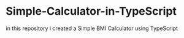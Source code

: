 # Simple-Calculator-in-TypeScript
in this repository i created a Simple BMI Calculator using TypeScript
